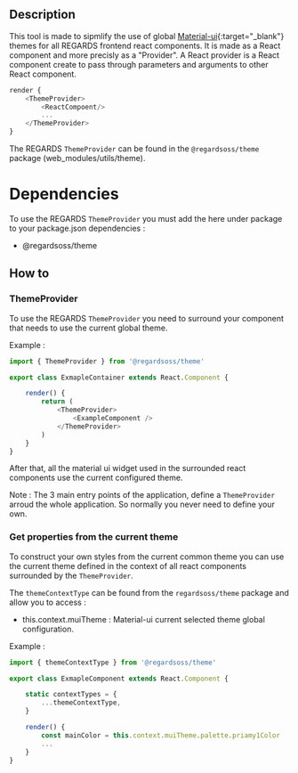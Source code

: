 ## Description

This tool is made to sipmlify the use of global [Material-ui](http://www.material-ui.com/#/components/app-bar){:target="_blank"}
 themes for all REGARDS frontend react components. It is made as a React component and more precisly as a "Provider". 
 A React provider is a React component create to pass through parameters and arguments to other React component.

```javascript
render {
	<ThemeProvider>
		<ReactCompoent/>
		...
	</ThemeProvider>
}
```

The REGARDS `ThemeProvider` can be found in the `@regardsoss/theme` package (web_modules/utils/theme).

# Dependencies

To use the REGARDS `ThemeProvider` you must add the here under package to your package.json dependencies :
 - @regardsoss/theme

## How to

### ThemeProvider

To use the REGARDS `ThemeProvider` you need to surround your component that needs to use the current global theme.  
 
Example :

```javascript
import { ThemeProvider } from '@regardsoss/theme'

export class ExmapleContainer extends React.Component {

	render() {
		return (
			<ThemeProvider>
				<ExampleComponent />
			</ThemeProvider>
		)
	}
}
```

After that, all the material ui widget used in the surrounded react components use the current configured theme.  

Note : The 3 main entry points of the application, define a `ThemeProvider` arroud the whole application. So normally you never need
to define your own.

### Get properties from the current theme

To construct your own styles from the current common theme you can use the current theme defined in the context of all react components 
surrounded by the `ThemeProvider`.

The `themeContextType` can be found from the `regardsoss/theme` package and allow you to access : 
 - this.context.muiTheme : Material-ui current selected theme global configuration.

Example : 

```javascript
import { themeContextType } from '@regardsoss/theme'

export class ExmapleComponent extends React.Component {

	static contextTypes = {
    	...themeContextType,
  	}

	render() {
		const mainColor = this.context.muiTheme.palette.priamy1Color
		...
	}
}

```